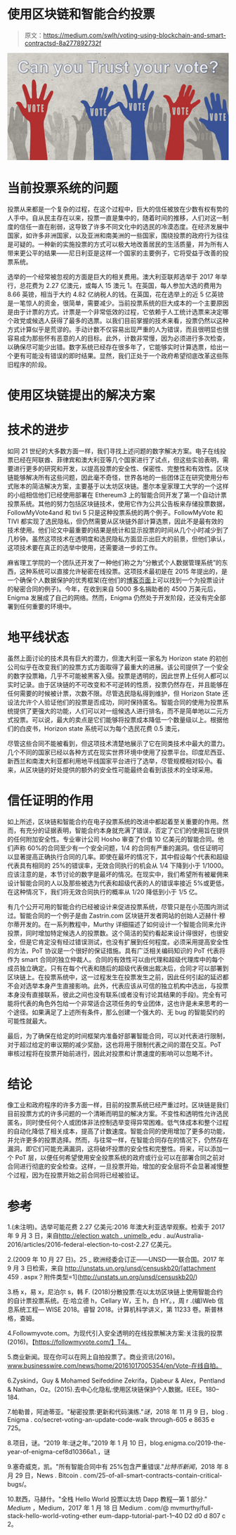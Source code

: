 # 使用区块链和智能合约投票

> 原文：<https://medium.com/swlh/voting-using-blockchain-and-smart-contractsd-8a277892732f>

![](img/7ab7cd4eb1dbb3067455dbc7db9d2089.png)

# 当前投票系统的问题

投票从来都是一个复杂的过程，在这个过程中，巨大的信任被放在少数有权有势的人手中。自从民主存在以来，投票一直是集中的，随着时间的推移，人们对这一制度的信任一直在削弱，这导致了许多不同文化中的选民的冷漠态度。在经济发展中国家，如许多非洲国家，以及亚洲和南美洲的一些国家，围绕投票的政府行为往往是可疑的。一种新的实施投票的方式可以极大地改善居民的生活质量，并为所有人带来更公平的结果——尼日利亚是这样一个国家的主要例子，它将受益于改善的投票系统。

选举的一个经常被忽视的方面是巨大的相关费用。澳大利亚联邦选举于 2017 年举行，总花费为 2.27 亿澳元，或每人 15 澳元 1。在英国，每人参加大选的费用为 8.66 英镑，相当于大约 4.82 亿纳税人的钱。在英国，花在选举上的近 5 亿英镑是一笔惊人的资金，很简单，需要减少。当前投票系统的巨大成本的一个主要原因是由于计票的方式。计票是一个非常低效的过程，它依赖于人工统计选票来决定哪个政党或候选人获得了最多的选票。以我们目前掌握的技术来看，投票仍然以这种方式计算似乎是荒谬的。手动计数不仅容易出现严重的人为错误，而且很明显也很容易成为那些怀有恶意的人的目标。此外，计数非常慢，因为必须进行多次检查，以确保尽可能少出错。数字系统已经存在很多年了，它能够实时计算选票，给出一个更有可能没有错误的即时结果。显然，我们正处于一个政府希望彻底改革这些陈旧程序的阶段。

# 使用区块链提出的解决方案

# 技术的进步

如同 21 世纪的大多数方面一样，我们寻找上述问题的数字解决方案。电子在线投票已经在阿联酋、菲律宾和澳大利亚等几个国家进行了试点，但这些实验表明，需要进行更多的研究和开发，以提高投票的安全性、保密性、完整性和有效性。区块链能够解决所有这些问题，因此毫不奇怪，世界各地的一些团体正在研究使用分布式账本的简洁解决方案，主要基于以太坊区块链。墨尔本皇家理工大学的一个这样的小组相信他们已经使用部署在 Ethereum3 上的智能合同开发了第一个自动计票投票系统。其他的努力包括区块链技术，使用它作为公共公告板来存储投票数据，FollowMyVote4and 和 tivi 5 只是这种投票系统的两个例子。FollowMyVote 和 TIVI 都实现了选民隐私，但仍然需要从区块链外部计算选票，因此不是最有效的技术使用。他们论文中最重要的结果是统计和显示投票的时间从几个小时减少到了几秒钟。虽然这项技术在透明度和选民隐私方面显示出巨大的前景，但他们承认，这项技术要在真正的选举中使用，还需要进一步的工作。

麻省理工学院的一个团队还开发了一种他们称之为“分散式个人数据管理系统”的东西，这种系统可以直接允许秘密在线投票。这项技术最初是在 2015 年提出的，是一个确保个人数据保护的优秀框架(在他们的[博客页面](https://blog.enigma.co/secret-voting-an-update-code-walkthrough-605e8635e725)上可以找到一个为投票设计的秘密合同的例子)。今年，在收到来自 5000 多名捐助者的 4500 万美元后，Enigma 发展成了自己的网络。然而，Enigma 仍然处于开发阶段，还没有完全部署到任何重要的环境中。

# 地平线状态

虽然上面讨论的技术具有巨大的潜力，但澳大利亚一家名为 Horizon state 的初创公司似乎在改变我们的投票方式方面取得了最重大的进展。该公司提供了一个安全的数字投票箱，几乎不可能被黑客入侵。投票是透明的，因此世界上任何人都可以实时记录。由于区块链的不可改变和不可逆转的性质，投票仍然存在，并且能够在任何需要的时候被计票，次数不限。尽管选民隐私得到维护，但 Horizon State 还设法允许个人验证他们的投票是否成功，同时保持匿名。智能合同的使用为投票系统提供了更强大的功能，人们可以对一组候选人进行排名，而不是简单地以二元方式投票。可以说，最大的卖点是它们能够将投票成本降低一个数量级以上。根据他们的白皮书，Horizon state 系统可以为每个选民花费 0.5 澳元，

尽管这些合同不能被看到，但这项技术清楚地展示了它在同类技术中最大的潜力。几个不同的国家已经以各种方式在现实世界环境中使用了投票平台。印度尼西亚、新西兰和南澳大利亚都利用地平线国家平台进行了选举，尽管规模相对较小。看来，从区块链的好处提供的额外的安全性可能最终会看到该技术的全球采用。

# 信任证明的作用

如上所述，区块链和智能合约在电子投票系统的改进中都起着至关重要的作用。然而，有充分的证据表明，智能合约本身就充满了错误，否定了它们的使用旨在提供的任何附加安全性。专业审计公司 Hosho 审查了价值 10 亿美元的智能合同。他们声称 60%的合同至少有一个安全问题，1/4 的合同有严重的漏洞。信任证明可以显著提高正确执行合同的几率。即使在最坏的情况下，其中假设每个代表和超级代表具有相同的 25%的错误率，无效合同执行的机会从 1/4 下降到小于 1/1000。应该注意的是，本节讨论的数字是最坏的情况。在现实中，我们希望所有被雇佣来设计智能合同的人以及那些被选为代表和超级代表的人的错误率接近 5%或更低，在这种情况下，我们将无效合同执行的概率从 1/20 降低到小于 1/5 亿。

有几个公开可用的智能合约已经被设计来促进投票系统，尽管只是在小范围内测试过。智能合同的一个例子是由 Zastrin.com 区块链开发者网站的创始人迈赫什·穆尔蒂开发的。在一系列教程中，Murthy 详细描述了如何设计一个智能合同来允许投票，同时增加特定候选人的投票数。这个简洁的契约看起来设计得很好，也很安全，但是它肯定没有经过错误测试，也没有扩展到任何程度。必须采用提高安全性的方法，PoT 协议是一个很好的保证措施。具有广泛相关编码知识的 PoT 代表将作为 smart 合同的独立仲裁人。合同的有效性可以由代理和超级代理库中的每个成员独立确定。只有在每个代表和随后的超级代表做出裁决后，合同才可以部署到区块链上。在投票系统中，这一过程发生在投票发生之前，因此任何引起的延迟都不会对选举本身产生直接影响。此外，代表应该从可信的独立机构中选出，与投票本身没有直接联系，彼此之间也没有联系(或者没有讨论其结果的手段)。完全有可能将代表的角色外包给一个非常适合这项任务的专业团体，这也许是未来思考的一个途径。如果满足了上述所有条件，那么创建一个强大的、无 bug 的智能契约的可能性就最大。

最后，为了确保在给定的时间框架内准备好部署智能合同，可以对代表进行限制，对于超过给定的审议期的减少奖励，这也将用于限制代表之间的潜在交互。PoT 审核过程将在投票开始前进行，因此对投票和计票速度的影响可以忽略不计。

# 结论

像工业和政府程序的许多方面一样，目前的投票系统已经严重过时。区块链是我们目前投票方式的许多问题的一个清晰而明显的解决方案。不变性和透明性允许选民匿名，同时使任何个人或团体非法控制选举变得异常困难。低气体成本和整个过程的自动化降低了相关成本，提高了计数速度。智能合同的使用增加了更多的功能，并允许更多的投票选择。然而，与往常一样，在智能合同存在的情况下，仍然存在漏洞，即它们可能充满漏洞，这将破坏投票的安全性和完整性。将来，可以添加一个 PoT 层，以便任何希望使用安全投票系统的政府或行业可以在部署合同之前对合同进行彻底的安全检查。这样，一旦投票开始，增加的安全层将不会显著减慢整个过程，因为在投票开始之前合同将已经被验证。

# 参考

1.(未注明)。选举可能花费 2.27 亿美元:2016 年澳大利亚选举观察。检索于 2017 年 9 月 3 日，来自[http://election watch . unimelb .](http://electionwatch.unimelb.)edu . au/Australia-2016/articles/2016-federal-election-to-cost-2.27 亿美元。

2.(2009 年 10 月 27 日)。25 _ 欧洲经委会订正——UNSD——联合国。2017 年 9 月 3 日检索，来自 http://unstats.un.org/unsd/censuskb20/[attachment 459 . aspx？附件类型=1](http://unstats.un.org/unsd/censuskb20/)

3.杨 x，易 x，尼泊尔 s，韩 F. (2018)分散投票:在以太坊区块链上使用智能合约的自计票投票系统。在:哈立德 h，Cellary W，王 h，白 HY。，周 r .(编)Web 信息系统工程— WISE 2018。睿智 2018。计算机科学讲义，第 11233 卷。斯普林格，查姆。

4.Followmyvote.com。为现代引入安全透明的在线投票解决方案:关注我的投票(2016)。【https://followmyvote.com/】T4。

5.商业新闻。现在你可以在网上自拍投票了。商业资讯(2016)。www.businesswire.com/news/home/20161017005354/en/Vote-在线自拍。

6.Zyskind，Guy & Mohamed Seifeddine Zekrifa，Djabeur & Alex，Pentland & Nathan，Oz。(2015).去中心化隐私:使用区块链保护个人数据。IEEE。180–184.

7.帕勒普，阿迪蒂亚。"秘密投票:更新和代码演练."*谜*，2018 年 11 月 9 日，blog . Enigma . co/secret-voting-an-update-code-walk through-605 e 8635 e 725。

8.项目，谜。“2019 年:谜之年。”2019 年 1 月 10 日，blog.enigma.co/2019-the-year-of-enigma-cef8d10366a1.，谜

9.塞奇威克，凯。"所有智能合同中有 25%包含严重错误."*比特币新闻*，2018 年 8 月 29 日，News . Bitcoin . com/25-of-all-smart-contracts-contain-critical-bugs/。

10.默西，马赫什。"全栈 Hello World 投票以太坊 Dapp 教程—第 1 部分." *Medium* ，Medium，2017 年 1 月 18 日 Medium . com/@ mvmurthy/full-stack-hello-world-voting-ether eum-dapp-tutorial-part-1–40 D2 d0 d 807 c 2。